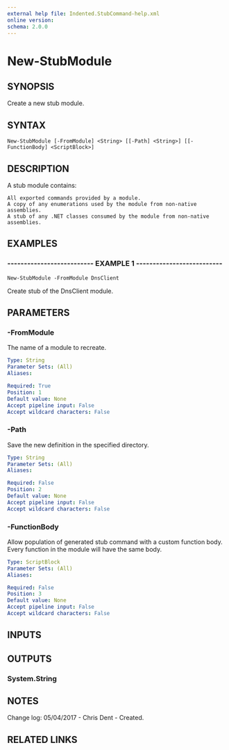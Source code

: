 ```yaml
---
external help file: Indented.StubCommand-help.xml
online version: 
schema: 2.0.0
---
```


# New-StubModule

## SYNOPSIS
Create a new stub module.

## SYNTAX

```
New-StubModule [-FromModule] <String> [[-Path] <String>] [[-FunctionBody] <ScriptBlock>]
```

## DESCRIPTION
A stub module contains:

    All exported commands provided by a module.
    A copy of any enumerations used by the module from non-native assemblies.
    A stub of any .NET classes consumed by the module from non-native assemblies.

## EXAMPLES

### -------------------------- EXAMPLE 1 --------------------------
```
New-StubModule -FromModule DnsClient
```

Create stub of the DnsClient module.

## PARAMETERS

### -FromModule
The name of a module to recreate.

```yaml
Type: String
Parameter Sets: (All)
Aliases: 

Required: True
Position: 1
Default value: None
Accept pipeline input: False
Accept wildcard characters: False
```

### -Path
Save the new definition in the specified directory.

```yaml
Type: String
Parameter Sets: (All)
Aliases: 

Required: False
Position: 2
Default value: None
Accept pipeline input: False
Accept wildcard characters: False
```

### -FunctionBody
Allow population of generated stub command with a custom function body.
Every function in the module will have the same body.

```yaml
Type: ScriptBlock
Parameter Sets: (All)
Aliases: 

Required: False
Position: 3
Default value: None
Accept pipeline input: False
Accept wildcard characters: False
```

## INPUTS

## OUTPUTS

### System.String

## NOTES
Change log:
    05/04/2017 - Chris Dent - Created.

## RELATED LINKS

